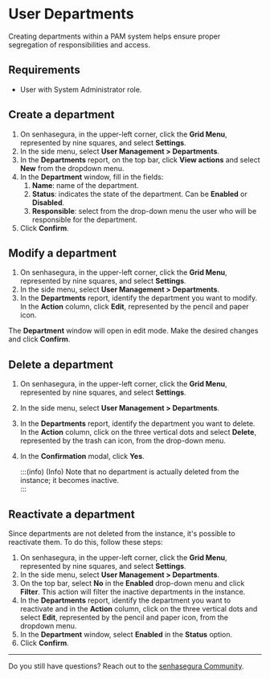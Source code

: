 # User Departments

Creating departments within a PAM system helps ensure proper segregation of responsibilities and access.

## **Requirements**

* User with System Administrator role.

## **Create a department**

1. On senhasegura, in the upper-left corner, click the **Grid Menu**, represented by nine squares, and select **Settings**.  
2. In the side menu, select **User Management \> Departments**.  
3. In the **Departments** report, on the top bar, click **View actions** and select **New** from the dropdown menu.  
4. In the **Department** window, fill in the fields:  
   1. **Name**: name of the department.  
   2. **Status**: indicates the state of the department. Can be **Enabled** or **Disabled**.  
   3. **Responsible**: select from the drop-down menu the user who will be responsible for the department.  
5. Click **Confirm**.

## **Modify a department**

1. On senhasegura, in the upper-left corner, click the **Grid Menu**, represented by nine squares, and select **Settings**.  
2. In the side menu, select **User Management \> Departments**.  
3. In the **Departments** report, identify the department you want to modify. In the **Action** column, click **Edit**, represented by the pencil and paper icon.

The **Department** window will open in edit mode. Make the desired changes and click **Confirm**.

## **Delete a department**

1. On senhasegura, in the upper-left corner, click the **Grid Menu**, represented by nine squares, and select **Settings**.  
2. In the side menu, select **User Management \> Departments**.  
3. In the **Departments** report, identify the department you want to delete. In the **Action** column, click on the three vertical dots and select **Delete**, represented by the trash can icon, from the drop-down menu.  
4. In the **Confirmation** modal, click **Yes**.   
   
   :::(info) (Info)
   Note that no department is actually deleted from the instance; it becomes inactive.  
   :::

## **Reactivate a department**

Since departments are not deleted from the instance, it's possible to reactivate them. To do this, follow these steps:

1. On senhasegura, in the upper-left corner, click the **Grid Menu**, represented by nine squares, and select **Settings**.  
2. In the side menu, select **User Management \> Departments**.  
3. On the top bar, select **No** in the **Enabled** drop-down menu and click **Filter**. This action will filter the inactive departments in the instance.  
4. In the **Departments** report, identify the department you want to reactivate and in the **Action** column, click on the three vertical dots and select **Edit**, represented by the pencil and paper icon, from the dropdown menu.  
5. In the **Department** window, select **Enabled** in the **Status** option.  
6. Click **Confirm**.

---

Do you still have questions? Reach out to the [senhasegura Community](https://community.senhasegura.io/).